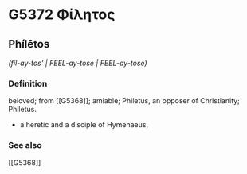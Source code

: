 # G5372 Φίλητος

## Phílētos

_(fil-ay-tos' | FEEL-ay-tose | FEEL-ay-tose)_

### Definition

beloved; from [[G5368]]; amiable; Philetus, an opposer of Christianity; Philetus.

- a heretic and a disciple of Hymenaeus,

### See also

[[G5368]]


